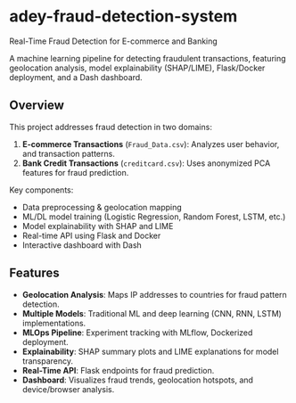 # adey-fraud-detection-system
   Real-Time Fraud Detection for E-commerce and Banking

A machine learning pipeline for detecting fraudulent transactions, featuring geolocation analysis, model explainability (SHAP/LIME), Flask/Docker deployment, and a Dash dashboard.

##  Overview
This project addresses fraud detection in two domains:
1. **E-commerce Transactions** (`Fraud_Data.csv`): Analyzes user behavior,  and transaction patterns.
2. **Bank Credit Transactions** (`creditcard.csv`): Uses anonymized PCA features for fraud prediction.

Key components:
- Data preprocessing & geolocation mapping
- ML/DL model training (Logistic Regression, Random Forest, LSTM, etc.)
- Model explainability with SHAP and LIME
- Real-time API using Flask and Docker
- Interactive dashboard with Dash

##  Features
- **Geolocation Analysis**: Maps IP addresses to countries for fraud pattern detection.
- **Multiple Models**: Traditional ML and deep learning (CNN, RNN, LSTM) implementations.
- **MLOps Pipeline**: Experiment tracking with MLflow, Dockerized deployment.
- **Explainability**: SHAP summary plots and LIME explanations for model transparency.
- **Real-Time API**: Flask endpoints for fraud prediction.
- **Dashboard**: Visualizes fraud trends, geolocation hotspots, and device/browser analysis.

